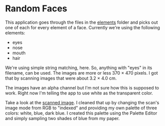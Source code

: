 # Random Faces

This application goes through the files in the [elements](elements)
folder and picks out one of each for every element of a face.
Currently we're using the following elements:

* eyes
* nose
* mouth
* hair

We're using simple string matching, here. So, anything with "eyes" in
its filename, can be used. The images are more or less 370 × 470
pixels. I got that by scanning images that were about 3.2 × 4.0 cm.

The images have an alpha channel but I'm not sure how this is supposed
to work. Right now I'm telling the app to use white as the transparent
color.

Take a look at the
[scanned image](https://www.flickr.com/photos/kensanata/20972514994/in/dateposted/).
I cleaned that up by changing the scan's image mode from RGB to
"indexed" and providing my own palette of three colors: white, blue,
dark blue. I created this palette using the Palette Editor and simply
sampling two shades of blue from my paper.
